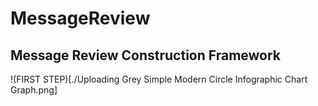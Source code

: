 # MessageReview
**Message Review Construction Framework**
---
!(FIRST STEP)[./Uploading Grey Simple Modern Circle Infographic Chart Graph.png]
